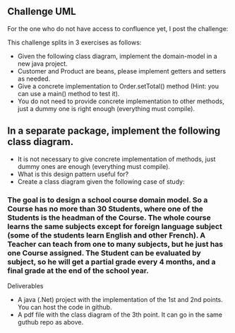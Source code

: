 ## Challenge UML
For the one who do not have access to confluence yet, I post the challenge:

This challenge splits in 3 exercises as follows:
* Given the following class diagram, implement the domain-model in a new java project.
* Customer and Product are beans, please implement getters and setters as needed.
* Give a concrete implementation to Order.setTotal() method (Hint: you can use a main() method to test it).
* You do not need to provide concrete implementation to other methods, just a dummy one is right enough (everything must compile).

## In a separate package, implement the following class diagram.
* It is not necessary to give concrete implementation of methods, just dummy ones are enough (everything must compile).
* What is this design pattern useful for?
* Create a class diagram given the following case of study:

### The goal is to design a school course domain model. So a Course has no more than 30 Students, where one of the Students is the headman of the Course. The whole course learns the same subjects except for foreign language subject (some of the students learn English and other French). A Teacher can teach from one to many subjects, but he just has one Course assigned. The Student can be evaluated by subject, so he will get a partial grade every 4 months, and a final grade at the end of the school year.
Deliverables
*	A java (.Net) project with the implementation of the 1st and 2nd points. You can host the code in github.
*	A pdf file with the class diagram of the 3th point. It can go in the same guthub repo as above.

